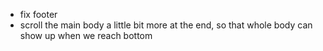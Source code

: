 * fix footer
* scroll the main body a little bit more at the end, so that whole body can show up when we reach bottom
